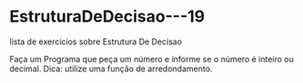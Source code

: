 # EstruturaDeDecisao---19
 lista de exercicios sobre Estrutura De Decisao

Faça um Programa que peça um número e informe se o número é inteiro ou decimal. Dica: utilize uma função de arredondamento.